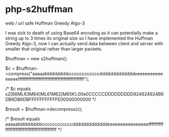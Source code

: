 # php-s2huffman
web / url safe Huffman Greedy Algo-3

I was sick to death of using Base64 encoding as it can potentially make a string up to 3 times its original size so I have implemented the Huffman Greedy Algo-3, now I can actually send data between client and server with smaller that original rather than larger packets.

$huffman = new s2huffman();

$c = $huffman->compress("aaaaabbbbbbbbbccccccccccccdddddddddddddeeeeeeeeeeeeeeeefffffffffffffffffffffffffffffffffffffffffffff");

/* $c equals s2[66ML63M64]ML61M62]M65K].00e0CCCCCDDDDDDDDD924924924B6DB6DB6DBFFFFFFFFFFFE00000000000 */

$result = $huffman->decompress(c);

/* $result equals aaaaabbbbbbbbbccccccccccccdddddddddddddeeeeeeeeeeeeeeeefffffffffffffffffffffffffffffffffffffffffffff */
